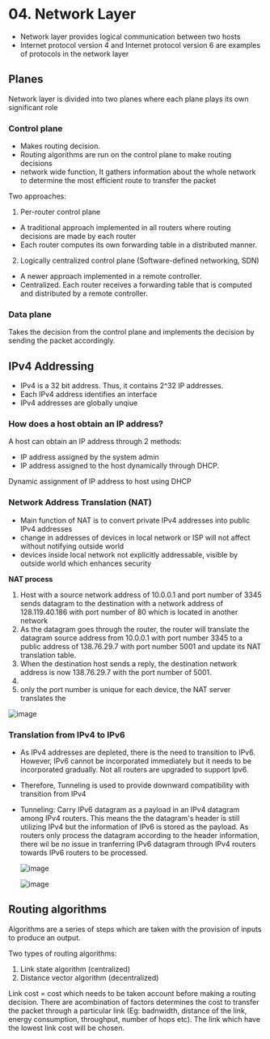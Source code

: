 # 04. Network Layer
- Network layer provides logical communication between two hosts
- Internet protocol version 4 and Internet protocol version 6 are examples of protocols in the network layer

## Planes
Network layer is divided into two planes where each plane plays its own significant role

### Control plane
- Makes routing decision.
- Routing algorithms are run on the control plane to make routing decisions
- network wide function, It gathers information about the whole network to determine the most efficient route to transfer the packet

Two approaches:
1. Per-router control plane
- A traditional approach implemented in all routers where routing decisions are made by each router
- Each router computes its own forwarding table in a distributed manner.

2. Logically centralized control plane (Software-defined networking, SDN)
- A newer approach implemented in a remote controller.
- Centralized. Each router receives a forwarding table that is computed and distributed by a remote controller.

### Data plane
Takes the decision from the control plane and implements the decision by sending the packet accordingly.

## IPv4 Addressing
- IPv4 is a 32 bit address. Thus, it contains 2^32 IP addresses.
- Each IPv4 address identifies an interface
- IPv4 addresses are globally unqiue

### How does a host obtain an IP address?
A host can obtain an IP address through 2 methods:
- IP address assigned by the system admin
- IP address assigned to the host dynamically through DHCP.

Dynamic assignment of IP address to host using DHCP

### Network Address Translation (NAT)
- Main function of NAT is to convert private IPv4 addresses into public IPv4 addresses
- change in addresses of devices in local network or ISP will not affect
without notifying outside world
- devices inside local network not explicitly addressable, visible by outside world which enhances security

**NAT process**
1. Host with a source network address of 10.0.0.1 and port number of 3345 sends datagram to the destination with a network address of 128.119.40.186 with port number of 80 which is located in another network
2. As the datagram goes through the router, the router will translate the datagram source address from 10.0.0.1 with port number 3345 to a public address of 138.76.29.7 with port number 5001 and update its NAT translation table.
3. When the destination host sends a reply, the destination network address is now 138.76.29.7 with the port number of 5001.
4. 
5. only the port number is unique for each device, the NAT server translates the
   
![image](https://github.com/user-attachments/assets/9e681f25-2f98-452d-8e23-88fb61766f33)

### Translation from IPv4 to IPv6
- As IPv4 addresses are depleted, there is the need to transition to IPv6. However, IPv6 cannot be incorporated immediately but it needs to be incorporated gradually. Not all routers are upgraded to support Ipv6.
- Therefore, Tunneling is used to provide downward compatibility with transition from IPv4
- Tunneling: Carry IPv6 datagram as a payload in an IPv4 datagram among IPv4 routers. This means the the datagram's header is still utilizing IPv4 but the information of IPv6 is stored as the payload. As routers only process the datagram according to the header information, there wil be no issue in tranferring IPv6 datagram through IPv4 routers towards IPv6 routers to be processed.

  ![image](https://github.com/user-attachments/assets/91f1af78-b44f-418a-b186-0d2d52766c75)

  ![image](https://github.com/user-attachments/assets/39979413-041e-47b2-8674-41210c5a353b)

## Routing algorithms
Algorithms are a series of steps which are taken with the provision of inputs to produce an output.

Two types of routing algorithms:
1. Link state algorithm (centralized)
2. Distance vector algorithm (decentralized)

Link cost = cost which needs to be taken account before making a routing decision. There are acombination of factors determines the cost to transfer the packet through a particular link (Eg: badnwidth, distance of the link, energy consumption, throughput, number of hops etc). The link which have the lowest link cost will be chosen.
